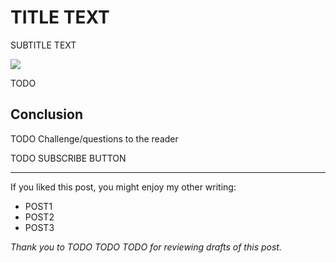 <!------------------------- REFERENCE LINKS BLOCK ----------------------------------->
[TODO]: some-link
<!----------------------- END REFERENCE LINKS BLOCK --------------------------------->

TITLE TEXT
===============
SUBTITLE TEXT

![](./images/image.png)

TODO

Conclusion
----------
TODO Challenge/questions to the reader

TODO SUBSCRIBE BUTTON

-----------

If you liked this post, you might enjoy my other writing:

- POST1
- POST2
- POST3

_Thank you to TODO TODO TODO for reviewing drafts of this post._

<!------------------ IG POST DESCRIPTION --------------------->
<!--
TODO

Full article on the link in my bio 🐒
-->
